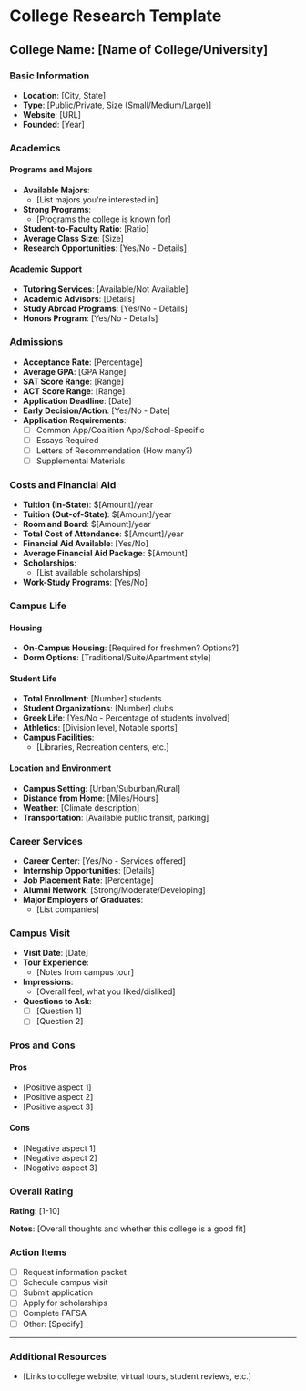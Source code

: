 # College Research Template

## College Name: [Name of College/University]

### Basic Information
- **Location**: [City, State]
- **Type**: [Public/Private, Size (Small/Medium/Large)]
- **Website**: [URL]
- **Founded**: [Year]

### Academics
#### Programs and Majors
- **Available Majors**: 
  - [List majors you're interested in]
- **Strong Programs**: 
  - [Programs the college is known for]
- **Student-to-Faculty Ratio**: [Ratio]
- **Average Class Size**: [Size]
- **Research Opportunities**: [Yes/No - Details]

#### Academic Support
- **Tutoring Services**: [Available/Not Available]
- **Academic Advisors**: [Details]
- **Study Abroad Programs**: [Yes/No - Details]
- **Honors Program**: [Yes/No - Details]

### Admissions
- **Acceptance Rate**: [Percentage]
- **Average GPA**: [GPA Range]
- **SAT Score Range**: [Range]
- **ACT Score Range**: [Range]
- **Application Deadline**: [Date]
- **Early Decision/Action**: [Yes/No - Date]
- **Application Requirements**:
  - [ ] Common App/Coalition App/School-Specific
  - [ ] Essays Required
  - [ ] Letters of Recommendation (How many?)
  - [ ] Supplemental Materials

### Costs and Financial Aid
- **Tuition (In-State)**: $[Amount]/year
- **Tuition (Out-of-State)**: $[Amount]/year
- **Room and Board**: $[Amount]/year
- **Total Cost of Attendance**: $[Amount]/year
- **Financial Aid Available**: [Yes/No]
- **Average Financial Aid Package**: $[Amount]
- **Scholarships**:
  - [List available scholarships]
- **Work-Study Programs**: [Yes/No]

### Campus Life
#### Housing
- **On-Campus Housing**: [Required for freshmen? Options?]
- **Dorm Options**: [Traditional/Suite/Apartment style]

#### Student Life
- **Total Enrollment**: [Number] students
- **Student Organizations**: [Number] clubs
- **Greek Life**: [Yes/No - Percentage of students involved]
- **Athletics**: [Division level, Notable sports]
- **Campus Facilities**: 
  - [Libraries, Recreation centers, etc.]

#### Location and Environment
- **Campus Setting**: [Urban/Suburban/Rural]
- **Distance from Home**: [Miles/Hours]
- **Weather**: [Climate description]
- **Transportation**: [Available public transit, parking]

### Career Services
- **Career Center**: [Yes/No - Services offered]
- **Internship Opportunities**: [Details]
- **Job Placement Rate**: [Percentage]
- **Alumni Network**: [Strong/Moderate/Developing]
- **Major Employers of Graduates**: 
  - [List companies]

### Campus Visit
- **Visit Date**: [Date]
- **Tour Experience**: 
  - [Notes from campus tour]
- **Impressions**: 
  - [Overall feel, what you liked/disliked]
- **Questions to Ask**:
  - [ ] [Question 1]
  - [ ] [Question 2]

### Pros and Cons
#### Pros
- [Positive aspect 1]
- [Positive aspect 2]
- [Positive aspect 3]

#### Cons
- [Negative aspect 1]
- [Negative aspect 2]
- [Negative aspect 3]

### Overall Rating
**Rating**: [1-10]

**Notes**: 
[Overall thoughts and whether this college is a good fit]

### Action Items
- [ ] Request information packet
- [ ] Schedule campus visit
- [ ] Submit application
- [ ] Apply for scholarships
- [ ] Complete FAFSA
- [ ] Other: [Specify]

---

### Additional Resources
- [Links to college website, virtual tours, student reviews, etc.]
